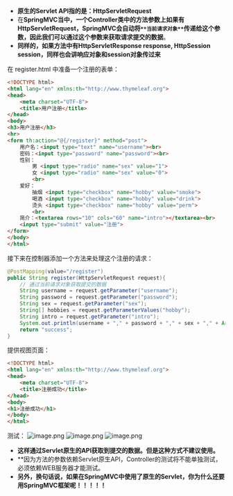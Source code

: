 * **原生的Servlet API指的是：HttpServletRequest**
* 在**SpringMVC当中，一个Controller类中的方法参数上如果有HttpServletRequest，SpringMVC会自动将`**当前请求对象**`传递给这个参数，因此我们可以通过这个参数来获取请求提交的数据**。
* **同样的，如果方法中有HttpServletResponse response, HttpSession session，同样也会讲响应对象和session对象传过来**

在 register.html 中准备一个注册的表单：
```html
<!DOCTYPE html>
<html lang="en" xmlns:th="http://www.thymeleaf.org">
<head>
    <meta charset="UTF-8">
    <title>用户注册</title>
</head>
<body>
<h3>用户注册</h3>
<hr>
<form th:action="@{/register}" method="post">
    用户名：<input type="text" name="username"><br>
    密码：<input type="password" name="password"><br>
    性别：
        男 <input type="radio" name="sex" value="1">
        女 <input type="radio" name="sex" value="0">
        <br>
    爱好：
        抽烟 <input type="checkbox" name="hobby" value="smoke">
        喝酒 <input type="checkbox" name="hobby" value="drink">
        烫头 <input type="checkbox" name="hobby" value="perm">
        <br>
    简介：<textarea rows="10" cols="60" name="intro"></textarea><br>
    <input type="submit" value="注册">
</form>
</body>
</html>
```

接下来在控制器添加一个方法来处理这个注册的请求：
```java
@PostMapping(value="/register")
public String register(HttpServletRequest request){
    // 通过当前请求对象获取提交的数据
    String username = request.getParameter("username");
    String password = request.getParameter("password");
    String sex = request.getParameter("sex");
    String[] hobbies = request.getParameterValues("hobby");
    String intro = request.getParameter("intro");
    System.out.println(username + "," + password + "," + sex + "," + Arrays.toString(hobbies) + "," + intro);
    return "success";
}
```

提供视图页面：
```html
<!DOCTYPE html>
<html lang="en" xmlns:th="http://www.thymeleaf.org">
<head>
    <meta charset="UTF-8">
    <title>注册成功</title>
</head>
<body>
<h1>注册成功</h1>
</body>
</html>
```



测试：
![image.png](https://cdn.nlark.com/yuque/0/2024/png/21376908/1710419827530-70740ef1-28a3-4766-9825-6d0cb5ebbf4a.png#averageHue=%23fafaf9&clientId=u9d1e8f4e-33cf-4&from=paste&height=361&id=ufbf91ed1&originHeight=361&originWidth=559&originalType=binary&ratio=1&rotation=0&showTitle=false&size=11349&status=done&style=shadow&taskId=u8c5d516a-57fd-4c32-9b95-54bd42ad933&title=&width=559)
![image.png](https://cdn.nlark.com/yuque/0/2024/png/21376908/1710419792573-b4d36148-dff4-45f6-ab97-e6de4e74a362.png#averageHue=%23f8f8f7&clientId=u9d1e8f4e-33cf-4&from=paste&height=186&id=u9190ef01&originHeight=186&originWidth=485&originalType=binary&ratio=1&rotation=0&showTitle=false&size=9784&status=done&style=shadow&taskId=udb2f3c31-74ad-428b-adb6-434939d6e31&title=&width=485)
![image.png](https://cdn.nlark.com/yuque/0/2024/png/21376908/1710419813547-5bb0218a-f11c-4438-982c-fc06964e7d45.png#averageHue=%23f7f4f0&clientId=u9d1e8f4e-33cf-4&from=paste&height=102&id=ud56d10fb&originHeight=102&originWidth=644&originalType=binary&ratio=1&rotation=0&showTitle=false&size=19165&status=done&style=shadow&taskId=ufe093b32-8c7e-421c-9d97-c24aab5cb22&title=&width=644)

* **这样通过Servlet原生的API获取到提交的数据。但是这种方式不建议使用。**
* **因为方法的参数依赖Servlet原生API，Controller的测试将不能单独测试，必须依赖WEB服务器才能测试。
* **另外，换句话说，如果在SpringMVC中使用了原生的Servlet，你为什么还要用SpringMVC框架呢！！！！！**